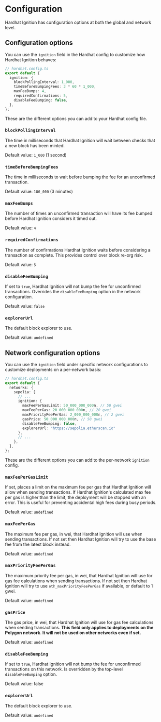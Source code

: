 # Configuration

Hardhat Ignition has configuration options at both the global and network level.

## Configuration options

You can use the `ignition` field in the Hardhat config to customize how Hardhat Ignition behaves:

```typescript
// hardhat.config.ts
export default {
  ignition: {
    blockPollingInterval: 1_000,
    timeBeforeBumpingFees: 3 * 60 * 1_000,
    maxFeeBumps: 4,
    requiredConfirmations: 5,
    disableFeeBumping: false,
  },
};
```

These are the different options you can add to your Hardhat config file.

### `blockPollingInterval`

The time in milliseconds that Hardhat Ignition will wait between checks that a new block has been minted.

Default value: `1_000` (1 second)

### `timeBeforeBumpingFees`

The time in milliseconds to wait before bumping the fee for an unconfirmed transaction.

Default value: `180_000` (3 minutes)

### `maxFeeBumps`

The number of times an unconfirmed transaction will have its fee bumped before Hardhat Ignition considers it timed out.

Default value: `4`

### `requiredConfirmations`

The number of confirmations Hardhat Ignition waits before considering a transaction as complete. This provides control over block re-org risk.

Default value: `5`

### `disableFeeBumping`

If set to `true`, Hardhat Ignition will not bump the fee for unconfirmed transactions. Overrides the `disableFeeBumping` option in the network configuration.

Default value: `false`

### `explorerUrl`

The default block explorer to use.

Default value: `undefined`

## Network configuration options

You can use the `ignition` field under specific network configurations to customize deployments on a per-network basis:

```typescript
// hardhat.config.ts
export default {
  networks: {
    sepolia: {
      // ...
      ignition: {
        maxFeePerGasLimit: 50_000_000_000n, // 50 gwei
        maxFeePerGas: 20_000_000_000n, // 20 gwei
        maxPriorityFeePerGas: 2_000_000_000n, // 2 gwei
        gasPrice: 50_000_000_000n, // 50 gwei
        disableFeeBumping: false,
        explorerUrl: "https://sepolia.etherscan.io"
      },
      // ...
    },
  },
};
```

These are the different options you can add to the per-network `ignition` config.

### `maxFeePerGasLimit`

If set, places a limit on the maximum fee per gas that Hardhat Ignition will allow when sending transactions. If Hardhat Ignition's calculated max fee per gas is higher than the limit, the deployment will be stopped with an error. This is useful for preventing accidental high fees during busy periods.

Default value: `undefined`

### `maxFeePerGas`

The maximum fee per gas, in wei, that Hardhat Ignition will use when sending transactions. If not set then Hardhat Ignition will try to use the base fee from the latest block instead.

Default value: `undefined`

### `maxPriorityFeePerGas`

The maximum priority fee per gas, in wei, that Hardhat Ignition will use for gas fee calculations when sending transactions. If not set then Hardhat Ignition will try to use `eth_maxPriorityFeePerGas` if available, or default to 1 gwei.

Default value: `undefined`

### `gasPrice`

The gas price, in wei, that Hardhat Ignition will use for gas fee calculations when sending transactions. **This field only applies to deployments on the Polygon network. It will not be used on other networks even if set.**

Default value: `undefined`

### `disableFeeBumping`

If set to `true`, Hardhat Ignition will not bump the fee for unconfirmed transactions on this network. Is overridden by the top-level `disableFeeBumping` option.

Default value: false

### `explorerUrl`

The default block explorer to use.

Default value: `undefined`